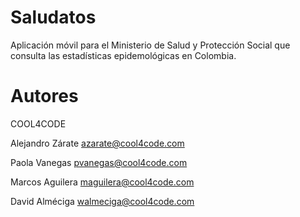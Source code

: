 Saludatos
=========

Aplicación móvil para el Ministerio de Salud y Protección Social que consulta las estadísticas epidemológicas en Colombia.

Autores
=======
COOL4CODE

Alejandro Zárate
azarate@cool4code.com

Paola Vanegas
pvanegas@cool4code.com

Marcos Aguilera
maguilera@cool4code.com

David Alméciga 
walmeciga@cool4code.com
